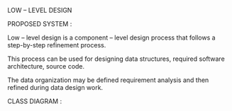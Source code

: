 ﻿LOW – LEVEL DESIGN

PROPOSED SYSTEM :

Low – level design is a component – level design process that follows a step-by-step refinement process.

This process can be used for designing data structures, required software architecture, source code.

The data organization may be defined requirement analysis and then refined during data design work.

CLASS DIAGRAM :

